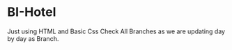 # BI-Hotel
Just using HTML and Basic Css
Check All Branches as we are updating day by day as Branch.
